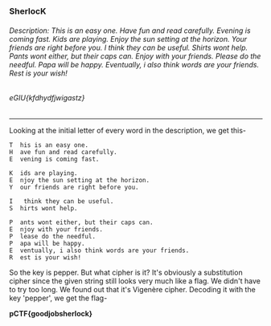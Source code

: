 ### SherlocK
###### Description: This is an easy one. Have fun and read carefully. Evening is coming fast. Kids are playing. Enjoy the sun setting at the horizon. Your friends are right before you. I think they can be useful. Shirts wont help. Pants wont either, but their caps can. Enjoy with your friends. Please do the needful. Papa will be happy. Eventually, i also think words are your friends. Rest is your wish!

###### eGIU{kfdhydfjwigastz}

---

Looking at the initial letter of every word in the description, we get this-
```
T  his is an easy one.
H  ave fun and read carefully.
E  vening is coming fast.

K  ids are playing.
E  njoy the sun setting at the horizon.
Y  our friends are right before you.

I   think they can be useful. 
S  hirts wont help.

P  ants wont either, but their caps can.
E  njoy with your friends. 
P  lease do the needful. 
P  apa will be happy. 
E  ventually, i also think words are your friends. 
R  est is your wish!
```

So the key is pepper. But what cipher is it? It's obviously a substitution cipher since the given string still looks very much like a flag.
We didn't have to try too long. We found out that it's Vigenère cipher. Decoding it with the key 'pepper', we get the flag-

**pCTF{goodjobsherlock}**
